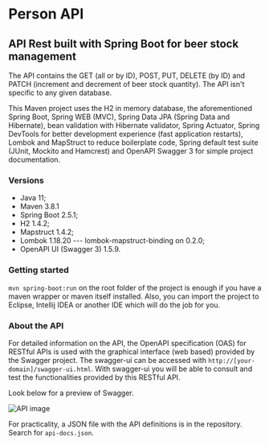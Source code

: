 # Person API 

## API Rest built with Spring Boot for beer stock management

The API contains the GET (all or by ID), POST, PUT, DELETE (by ID) and PATCH (increment and decrement of beer stock quantity). The API isn't specific to any given database.

This Maven project uses the H2 in memory database, the aforementioned Spring Boot, Spring WEB (MVC), Spring Data JPA (Spring Data and Hibernate), bean validation with Hibernate validator, Spring Actuator, Spring DevTools for better development experience (fast application restarts), Lombok and MapStruct to reduce boilerplate code, Spring default test suite (JUnit, Mockito and Hamcrest) and OpenAPI Swagger 3 for simple project documentation.

### Versions

- Java 11;
- Maven 3.8.1
- Spring Boot 2.5.1; 
- H2 1.4.2;
- Mapstruct 1.4.2;
- Lombok 1.18.20 --- lombok-mapstruct-binding on 0.2.0;
- OpenAPI UI (Swagger 3) 1.5.9.

### Getting started

`mvn spring-boot:run` on the root folder of the project is enough if you have a maven wrapper or maven itself installed.
Also, you can import the project to Eclipse, Intellij IDEA or another IDE which will do the job for you.

### About the API

For detailed information on the API, the OpenAPI specification (OAS) for RESTful APIs is used with the graphical interface
(web based) provided by the Swagger project. The swagger-ui can be accessed with `http://[your-domain]/swagger-ui.html`.
With swagger-ui you will be able to consult and test the functionalities provided by this RESTful API.

Look below for a preview of Swagger.

![API image](https://user-images.githubusercontent.com/64466694/124362096-5abbb700-dc09-11eb-81e3-04819c9d92e9.png)

For practicality, a JSON file with the API definitions is in the repository. Search for `api-docs.json`.
